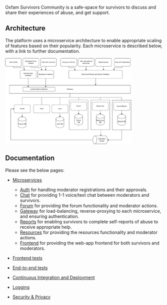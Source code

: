 Oxfam Survivors Community is a safe-space for survivors to discuss and share their experiences of abuse, and get support.

## Architecture

The platform uses a microservice architecture to enable appropriate scaling of features based on their popularity. Each microservice is described below, with a link to further documentation.

<img src="https://github.com/adnanben/oxfam-0102/blob/main/.github/images/architecture.png?raw=true" width="80%"></img>

## Documentation

Please see the below pages:

- [Microservices](./microservices.md)

  - [Auth](./microservice-auth.md)
    for handling moderator registrations and their approvals.
  - [Chat](./microservice-chat.md)
    for providing 1-1 voice/text chat between moderators and survivors.
  - [Forum](./microservice-forum.md)
    for providing the forum functionality and moderator actions.
  - [Gateway](./microservice-gateway.md)
    for load-balancing, reverse-proxying to each microservice, and ensuring authentication.
  - [Reports](./microservice-reports.md)
    for enabling survivors to complete self-reports of abuse to receive appropriate help.
  - [Resources](./microservice-resources.md)
    for providing the resources functionality and moderator actions.
  - [Frontend](./microservice-frontend.md)
    for providing the web-app frontend for both survivors and moderators.

- [Frontend tests](./frontend-testing.md)
- [End-to-end tests](./e2e-testing.md)
- [Continuous Integration and Deployment](./continuous-integration-deployment.md)
- [Logging](./logging.md)
- [Security & Privacy](./security-privacy.md)
